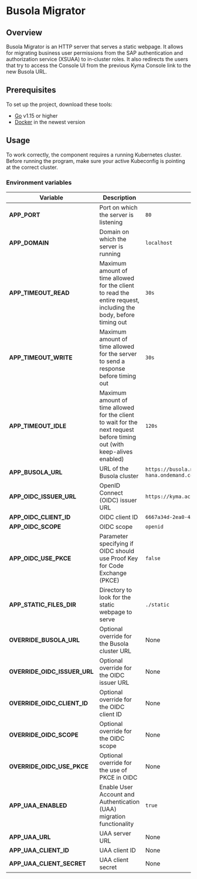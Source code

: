 # Busola Migrator

## Overview

Busola Migrator is an HTTP server that serves a static webpage. It allows for migrating business user permissions from the SAP authentication and authorization service (XSUAA) to in-cluster roles. It also redirects the users that try to access the Console UI from the previous Kyma Console link to the new Busola URL.

## Prerequisites

To set up the project, download these tools:

* [Go](https://golang.org/dl/) v1.15 or higher
* [Docker](https://www.docker.com/) in the newest version

## Usage

To work correctly, the component requires a running Kubernetes cluster.
Before running the program, make sure your active Kubeconfig is pointing at the correct cluster.  

### Environment variables

| Variable | Description | Default value |
| --- | --- | --- |
| **APP_PORT** | Port on which the server is listening | `80` |
| **APP_DOMAIN** | Domain on which the server is running  | `localhost` |
| **APP_TIMEOUT_READ** | Maximum amount of time allowed for the client to read the entire request, including the body, before timing out | `30s` |
| **APP_TIMEOUT_WRITE** | Maximum amount of time allowed for the server to send a response before timing out | `30s` |
| **APP_TIMEOUT_IDLE** | Maximum amount of time allowed for the client to wait for the next request before timing out (with keep-alives enabled) | `120s` |
| **APP_BUSOLA_URL** | URL of the Busola cluster | `https://busola.main.hasselhoff.shoot.canary.k8s-hana.ondemand.com` |
| **APP_OIDC_ISSUER_URL** | OpenID Connect (OIDC) issuer URL | `https://kyma.accounts.ondemand.com` |
| **APP_OIDC_CLIENT_ID** | OIDC client ID | `6667a34d-2ea0-43fa-9b13-5ada316e5393` |
| **APP_OIDC_SCOPE** | OIDC scope | `openid` |
| **APP_OIDC_USE_PKCE** | Parameter specifying if OIDC should use Proof Key for Code Exchange (PKCE) | `false` |
| **APP_STATIC_FILES_DIR** | Directory to look for the static webpage to serve | `./static` |
| **OVERRIDE_BUSOLA_URL** | Optional override for the Busola cluster URL | None |
| **OVERRIDE_OIDC_ISSUER_URL** | Optional override for the OIDC issuer URL | None |
| **OVERRIDE_OIDC_CLIENT_ID** | Optional override for the OIDC client ID | None |
| **OVERRIDE_OIDC_SCOPE** | Optional override for the OIDC scope | None |
| **OVERRIDE_OIDC_USE_PKCE** | Optional override for the use of PKCE in OIDC  | None |
| **APP_UAA_ENABLED** | Enable User Account and Authentication (UAA) migration functionality | `true` |
| **APP_UAA_URL** | UAA server URL | None |
| **APP_UAA_CLIENT_ID** | UAA client ID  | None |
| **APP_UAA_CLIENT_SECRET** | UAA client secret | None |

